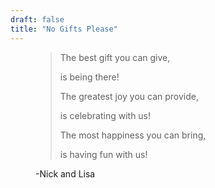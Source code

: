 ```yaml
---
draft: false
title: "No Gifts Please"
---
```



<figure>
    <blockquote>
        <p>The best gift you can give,</p>
        <p>is being there!</p>
        <p>The greatest joy you can provide, </p>
        <p>is celebrating with us!</p>
        <p>The most happiness you can bring,</p>
        <p>is having fun with us!</p>
    </blockquote>
    <figcaption>-Nick and Lisa</figcaption>
</figure>

